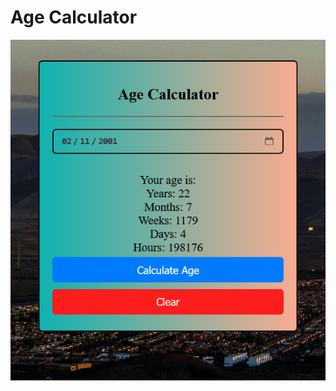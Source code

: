 # Age Calculator

![screenshot](https://github.com/Vishal02-wish/Age-Calculator/blob/f7850dbcb93354f4e0af461189aa15302ef1ec19/image/Screenshot%202024-06-11%20142515.png?raw=true)